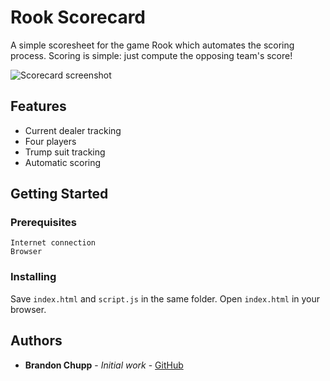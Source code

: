 # Rook Scorecard

A simple scoresheet for the game Rook which automates the scoring process. Scoring is simple: just compute the opposing team's score!

![Scorecard screenshot](/sample.png?raw=true "Scorecard screenshot")


## Features
* Current dealer tracking
* Four players
* Trump suit tracking
* Automatic scoring


## Getting Started


### Prerequisites

```
Internet connection
Browser
```

### Installing

Save `index.html` and `script.js` in the same folder. Open `index.html` in your browser.


## Authors

* **Brandon Chupp** - *Initial work* - [GitHub](https://github.com/brandonchupp)